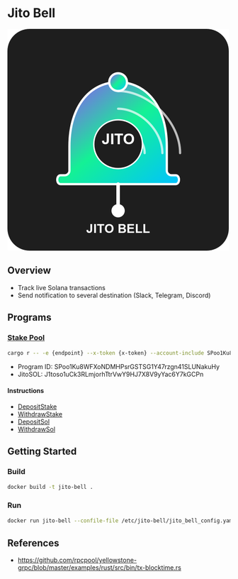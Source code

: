 # Jito Bell

![Jito Bell](./docs/assets/images/jito-bell-logo-full.png)

## Overview

- Track live Solana transactions
- Send notification to several destination (Slack, Telegram, Discord)

## Programs

### [Stake Pool](https://github.com/solana-program/stake-pool/blob/main/program/src/lib.rs)

```bash
cargo r -- -e {endpoint} --x-token {x-token} --account-include SPoo1Ku8WFXoNDMHPsrGSTSG1Y47rzgn41SLUNakuHy
```

- Program ID: SPoo1Ku8WFXoNDMHPsrGSTSG1Y47rzgn41SLUNakuHy
- JitoSOL: J1toso1uCk3RLmjorhTtrVwY9HJ7X8V9yYac6Y7kGCPn


#### Instructions

- [DepositStake](https://github.com/solana-program/stake-pool/blob/0740ef57b0cd202e948641545c2761557cc8c794/program/src/instruction.rs#L299)
- [WithdrawStake](https://github.com/solana-program/stake-pool/blob/0740ef57b0cd202e948641545c2761557cc8c794/program/src/instruction.rs#L337)
- [DepositSol](https://github.com/solana-program/stake-pool/blob/0740ef57b0cd202e948641545c2761557cc8c794/program/src/instruction.rs#L378)
- [WithdrawSol](https://github.com/solana-program/stake-pool/blob/0740ef57b0cd202e948641545c2761557cc8c794/program/src/instruction.rs#L405)

## Getting Started

### Build

```bash
docker build -t jito-bell .
```

### Run

```bash
docker run jito-bell --confile-file /etc/jito-bell/jito_bell_config.yaml
```

## References
- https://github.com/rpcpool/yellowstone-grpc/blob/master/examples/rust/src/bin/tx-blocktime.rs

